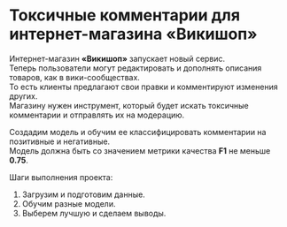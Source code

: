 # Токсичные комментарии для интернет-магазина «Викишоп»


Интернет-магазин **«Викишоп»** запускает новый сервис. <br>
Теперь пользователи могут редактировать и дополнять описания товаров, как в вики-сообществах. <br>
То есть клиенты предлагают свои правки и комментируют изменения других. <br>
Магазину нужен инструмент, который будет искать токсичные комментарии и отправлять их на модерацию.<br>

Создадим модель и обучим ее классифицировать комментарии на позитивные и негативные. <br>
Модель должна быть со значением метрики качества **F1** не меньше **0.75**.

Шаги выполнения проекта:
1. Загрузим и подготовим данные.
2. Обучим разные модели.
3. Выберем лучшую и сделаем выводы.



